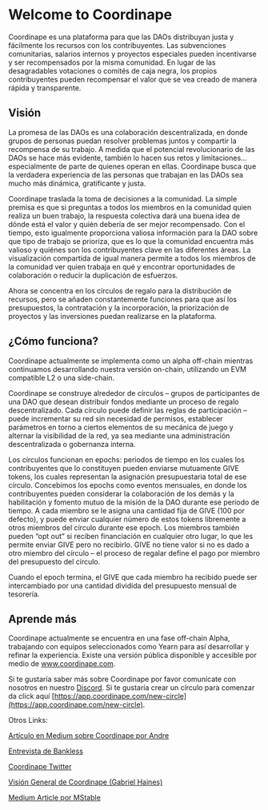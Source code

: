 # Welcome to Coordinape

Coordinape es una plataforma para que las DAOs distribuyan justa y fácilmente los recursos con los contribuyentes. Las subvenciones comunitarias, salarios internos y proyectos especiales pueden incentivarse y ser recompensados por la misma comunidad. En lugar de las desagradables votaciones o comités de caja negra, los propios contribuyentes pueden recompensar el valor que se vea creado de manera rápida y transparente.

## Visión

La promesa de las DAOs es una colaboración descentralizada, en donde grupos de personas puedan resolver problemas juntos y compartir la recompensa de su trabajo. A medida que el potencial revolucionario de las DAOs se hace más evidente, también lo hacen sus retos y limitaciones… especialmente de parte de quienes operan en ellas. Coordinape busca que la verdadera experiencia de las personas que trabajan en las DAOs sea mucho más dinámica, gratificante y justa.

Coordinape traslada la toma de decisiones a la comunidad. La simple premisa es que si preguntas a todos los miembros en la comunidad quien realiza un buen trabajo, la respuesta colectiva dará una buena idea de dónde está el valor y quién debería de ser mejor recompensado. Con el tiempo, esto igualmente proporciona valiosa información para la DAO sobre que tipo de trabajo se prioriza, que es lo que la comunidad encuentra más valioso y quiénes son los contribuyentes clave en las diferentes áreas. La visualización compartida de igual manera permite a todos los miembros de la comunidad ver quien trabaja en qué y encontrar oportunidades de colaboración o reducir la duplicación de esfuerzos.

Ahora se concentra en los círculos de regalo para la distribución de recursos, pero se añaden constantemente funciones para que así los presupuestos, la contratación y la incorporación, la priorización de proyectos y las inversiones puedan realizarse en la plataforma.

## ¿Cómo funciona?

Coordinape actualmente se implementa como un alpha off-chain mientras continuamos desarrollando nuestra versión on-chain, utilizando un EVM compatible L2 o una side-chain.

Coordinape se construye alrededor de círculos – grupos de participantes de una DAO que desean distribuir fondos mediante un proceso de regalo descentralizado. Cada círculo puede definir las reglas de participación – puede incrementar su red sin necesidad de permisos, establecer parámetros en torno a ciertos elementos de su mecánica de juego y alternar la visibilidad de la red, ya sea mediante una administración descentralizada o gobernanza interna.

Los círculos funcionan en epochs: periodos de tiempo en los cuales los contribuyentes que lo constituyen pueden enviarse mutuamente GIVE tokens, los cuales representan la asignación presupuestaria total de ese círculo. Concebimos los epochs como eventos mensuales, en donde los contribuyentes pueden considerar la colaboración de los demás y la habilitación y fomento mutuo de la misión de la DAO durante ese período de tiempo. A cada miembro se le asigna una cantidad fija de GIVE (100 por defecto), y puede enviar cualquier número de estos tokens libremente a otros miembros del círculo durante ese epoch. Los miembros también pueden “opt out” si reciben financiación en cualquier otro lugar, lo que les permite enviar GIVE pero no recibirlo. GIVE no tiene valor si no es dado a otro miembro del círculo – el proceso de regalar define el pago por miembro del presupuesto del círculo.

Cuando el epoch termina, el GIVE que cada miembro ha recibido puede ser intercambiado por una cantidad dividida del presupuesto mensual de tesorería.

## Aprende más

Coordinape actualmente se encuentra en una fase off-chain Alpha, trabajando con equipos seleccionados como Yearn para así desarrollar y refinar la experiencia. Existe una versión pública disponible y accesible por medio de www.coordinape.com.

Si te gustaría saber más sobre Coordinape por favor comunícate con nosotros en nuestro [Discord](https://discord.coordinape.com). Si te gustaría crear un círculo para comenzar da click aquí [https://app.coordinape.com/new-circle](https://app.coordinape.com/new-circle).

Otros Links:

[Artículo en Medium sobre Coordinape por Andre](https://medium.com/iearn/decentralized-payroll-management-for-daos-b2252160c543)

[Entrevista de Bankless](https://youtu.be/JM0zF3AzFno)

[Coordinape Twitter](https://twitter.com/coordinape)

[Visión General de Coordinape (Gabriel Haines)](https://www.youtube.com/watch?v=J8oGun8EKDE)

[Medium Article por MStable](https://medium.com/mstable/metanauts-guide-to-coordinape-964778e0f073)
